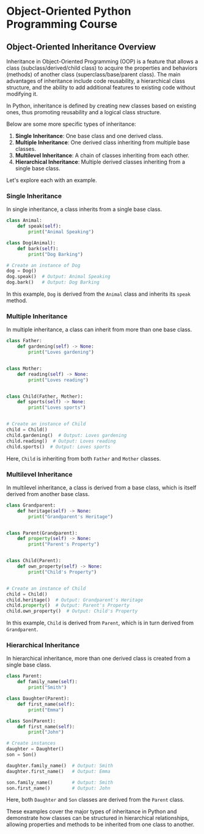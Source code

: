 # Object-Oriented Python Programming Course

## Object-Oriented Inheritance Overview

Inheritance in Object-Oriented Programming (OOP) is a feature that allows a class (subclass/derived/child class) to acquire the properties and behaviors (methods) of another class (superclass/base/parent class). The main advantages of inheritance include code reusability, a hierarchical class structure, and the ability to add additional features to existing code without modifying it.

In Python, inheritance is defined by creating new classes based on existing ones, thus promoting reusability and a logical class structure.

Below are some more specific types of inheritance:

1. **Single Inheritance**: One base class and one derived class.
2. **Multiple Inheritance**: One derived class inheriting from multiple base classes.
3. **Multilevel Inheritance**: A chain of classes inheriting from each other.
4. **Hierarchical Inheritance**: Multiple derived classes inheriting from a single base class.

Let's explore each with an example.

### Single Inheritance

In single inheritance, a class inherits from a single base class.

```python
class Animal:
    def speak(self):
        print("Animal Speaking")

class Dog(Animal):
    def bark(self):
        print("Dog Barking")

# Create an instance of Dog
dog = Dog()
dog.speak()  # Output: Animal Speaking
dog.bark()   # Output: Dog Barking
```

In this example, `Dog` is derived from the `Animal` class and inherits its `speak` method.

### Multiple Inheritance

In multiple inheritance, a class can inherit from more than one base class.

```python
class Father:
    def gardening(self) -> None:
        print("Loves gardening")


class Mother:
    def reading(self) -> None:
        print("Loves reading")


class Child(Father, Mother):
    def sports(self) -> None:
        print("Loves sports")


# Create an instance of Child
child = Child()
child.gardening()  # Output: Loves gardening
child.reading()  # Output: Loves reading
child.sports()  # Output: Loves sports
```

Here, `Child` is inheriting from both `Father` and `Mother` classes.

### Multilevel Inheritance

In multilevel inheritance, a class is derived from a base class, which is itself derived from another base class.

```python
class Grandparent:
    def heritage(self) -> None:
        print("Grandparent's Heritage")


class Parent(Grandparent):
    def property(self) -> None:
        print("Parent's Property")


class Child(Parent):
    def own_property(self) -> None:
        print("Child's Property")


# Create an instance of Child
child = Child()
child.heritage()  # Output: Grandparent's Heritage
child.property()  # Output: Parent's Property
child.own_property()  # Output: Child's Property
```

In this example, `Child` is derived from `Parent`, which is in turn derived from `Grandparent`.

### Hierarchical Inheritance

In hierarchical inheritance, more than one derived class is created from a single base class.

```python
class Parent:
    def family_name(self):
        print("Smith")

class Daughter(Parent):
    def first_name(self):
        print("Emma")

class Son(Parent):
    def first_name(self):
        print("John")

# Create instances
daughter = Daughter()
son = Son()

daughter.family_name()  # Output: Smith
daughter.first_name()   # Output: Emma

son.family_name()       # Output: Smith
son.first_name()        # Output: John
```

Here, both `Daughter` and `Son` classes are derived from the `Parent` class.

These examples cover the major types of inheritance in Python and demonstrate how classes can be structured in hierarchical relationships, allowing properties and methods to be inherited from one class to another.